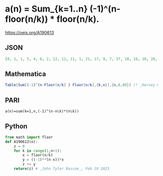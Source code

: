 # a\(n\) \= Sum\_\{k\=1\.\.n\} \(\-1\)^\(n\-floor\(n/k\)\) \* floor\(n/k\)\.
https://oeis.org/A190613
## JSON
```JSON
[0, 1, 1, 5, 4, 6, 2, 12, 12, 11, 1, 21, 17, 9, 7, 37, 18, 16, 10, 28, 30, 30, -6, 52, 48, 11, 17, 59, 19, 39, 9, 53, 65, 27, 9, 83, 44, 30, 10, 98, 54, 28, 36, 50, 68, 82, -34, 128, 98, 13, 49, 91, 47, 59, 21, 119, 85, 71, -11, 129, 107, 15, 49, 153, 92, 72, 24, 110, 68, 120, -24, 166, 166, -20]
```
## Mathematica
```Mathematica
Table[Sum[(-1)^(n-Floor[n/k] ) Floor[n/k],{k,n}],{n,0,80}] (* _Harvey P. Dale_, May 01 2018 *)
```
## PARI
```PARI
a(n)=sum(k=1,n,(-1)^(n-n\k)*(n\k))
```
## Python
```Python
from math import floor
def A190613(n):
    z = 0
    for k in range(1,n+1):
        x = floor(n/k)
        y = ((-1)**(n-x))*x
        z += y
    return(z) # _John Tyler Rascoe_, Feb 19 2023
```
